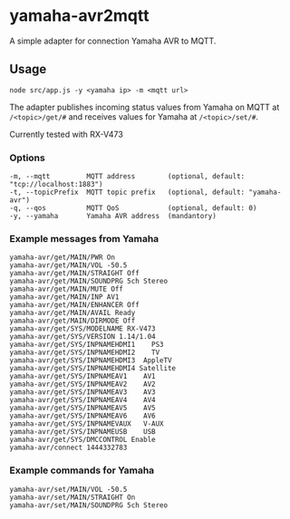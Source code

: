 # yamaha-avr2mqtt

A simple adapter for connection Yamaha AVR to MQTT.


## Usage

    node src/app.js -y <yamaha ip> -m <mqtt url>

The adapter publishes incoming status values from Yamaha on MQTT at ```/<topic>/get/#``` and receives values for
Yamaha at ```/<topic>/set/#```.

Currently tested with RX-V473

### Options
    -m, --mqtt         MQTT address        (optional, default: "tcp://localhost:1883")
    -t, --topicPrefix  MQTT topic prefix   (optional, default: "yamaha-avr")
    -q, --qos          MQTT QoS            (optional, default: 0)
    -y, --yamaha       Yamaha AVR address  (mandantory)

### Example messages from Yamaha

    yamaha-avr/get/MAIN/PWR On
    yamaha-avr/get/MAIN/VOL -50.5
    yamaha-avr/get/MAIN/STRAIGHT Off
    yamaha-avr/get/MAIN/SOUNDPRG 5ch Stereo
    yamaha-avr/get/MAIN/MUTE Off
    yamaha-avr/get/MAIN/INP AV1
    yamaha-avr/get/MAIN/ENHANCER Off
    yamaha-avr/get/MAIN/AVAIL Ready
    yamaha-avr/get/MAIN/DIRMODE Off
    yamaha-avr/get/SYS/MODELNAME RX-V473
    yamaha-avr/get/SYS/VERSION 1.14/1.04
    yamaha-avr/get/SYS/INPNAMEHDMI1    PS3
    yamaha-avr/get/SYS/INPNAMEHDMI2    TV
    yamaha-avr/get/SYS/INPNAMEHDMI3  AppleTV
    yamaha-avr/get/SYS/INPNAMEHDMI4 Satellite
    yamaha-avr/get/SYS/INPNAMEAV1    AV1
    yamaha-avr/get/SYS/INPNAMEAV2    AV2
    yamaha-avr/get/SYS/INPNAMEAV3    AV3
    yamaha-avr/get/SYS/INPNAMEAV4    AV4
    yamaha-avr/get/SYS/INPNAMEAV5    AV5
    yamaha-avr/get/SYS/INPNAMEAV6    AV6
    yamaha-avr/get/SYS/INPNAMEVAUX   V-AUX
    yamaha-avr/get/SYS/INPNAMEUSB    USB
    yamaha-avr/get/SYS/DMCCONTROL Enable
    yamaha-avr/connect 1444332783


### Example commands for Yamaha

    yamaha-avr/set/MAIN/VOL -50.5
    yamaha-avr/set/MAIN/STRAIGHT On
    yamaha-avr/set/MAIN/SOUNDPRG 5ch Stereo

